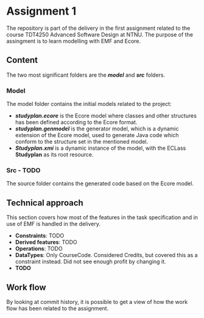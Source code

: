 # Assignment 1

The repository is part of the delivery in the first assignment related to the course TDT4250 Advanced Software Design at NTNU. The purpose of the assingment is to learn modelling with EMF and Ecore.

## Content

The two most significant folders are the **_model_** and **_src_** folders.

### Model

The model folder contains the initial models related to the project:

- **_studyplan.ecore_** is the Ecore model where classes and other structures has been defined according to the Ecore format.
- **_studyplan.genmodel_** is the generator model, which is a dynamic extension of the Ecore model, used to generate Java code which conform to the structure set in the mentioned model.
- **_Studyplan.xmi_** is a dynamic instance of the model, with the ECLass **Studyplan** as its root resource.

### Src - TODO

The source folder contains the generated code based on the Ecore model.

## Technical approach

This section covers how most of the features in the task specification and in use of EMF is handled in the delivery.

- **Constraints**: TODO
- **Derived features**: TODO
- **Operations**: TODO
- **DataTypes**: Only CourseCode. Considered Credits, but covered this as a constraint instead. Did not see enough profit by changing it.
- **TODO**

## Work flow

By looking at commit history, it is possible to get a view of how the work flow has been related to the assignment.
